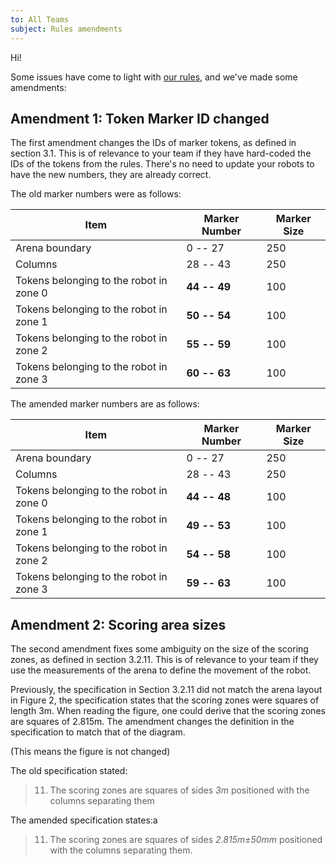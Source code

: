 ```yaml
---
to: All Teams
subject: Rules amendments
---
```


Hi!

Some issues have come to light with [our rules][rules], and we've made some amendments:

## Amendment 1: Token Marker ID changed

The first amendment changes the IDs of marker tokens, as defined in section 3.1. This is of relevance to your team if they have hard-coded the IDs of the tokens from the rules. There's no need to update your robots to have the new numbers, they are already correct.

The old marker numbers were as follows:

| Item                                    | Marker Number     | Marker Size      |
|-----------------------------------------|-------------------|------------------|
| Arena boundary                          |     0 -- 27       |           250    |
| Columns                                 |    28 -- 43       |           250    |
| Tokens belonging to the robot in zone 0 |    **44 -- 49**   |           100    |
| Tokens belonging to the robot in zone 1 |    **50 -- 54**   |           100    |
| Tokens belonging to the robot in zone 2 |    **55 -- 59**   |           100    |
| Tokens belonging to the robot in zone 3 |    **60 -- 63**   |           100    |

The amended marker numbers are as follows:

| Item                                    | Marker Number     | Marker Size      |
|-----------------------------------------|-------------------|------------------|
| Arena boundary                          |     0 -- 27       |           250    |
| Columns                                 |    28 -- 43       |           250    |
| Tokens belonging to the robot in zone 0 |    **44 -- 48**   |           100    |
| Tokens belonging to the robot in zone 1 |    **49 -- 53**   |           100    |
| Tokens belonging to the robot in zone 2 |    **54 -- 58**   |           100    |
| Tokens belonging to the robot in zone 3 |    **59 -- 63**   |           100    |

## Amendment 2: Scoring area sizes

The second amendment fixes some ambiguity on the size of the scoring zones, as defined in section 3.2.11. This is of relevance to your team if they use the measurements of the arena to define the movement of the robot.

Previously, the specification in Section 3.2.11 did not match the arena layout in Figure 2, the specification states that the scoring zones were squares of length 3m. When reading the figure, one could derive that the scoring zones are squares of 2.815m. The amendment changes the definition in the specification to match that of the diagram.

(This means the figure is not changed)

The old specification stated:

> 11. The scoring zones are squares of sides *3m* positioned with the columns separating
them

The amended specification states:a

> 11. The scoring zones are squares of sides *2.815m±50mm* positioned with the columns separating them.


[rules]: https://docs.sourcebots.co.uk/rules/
